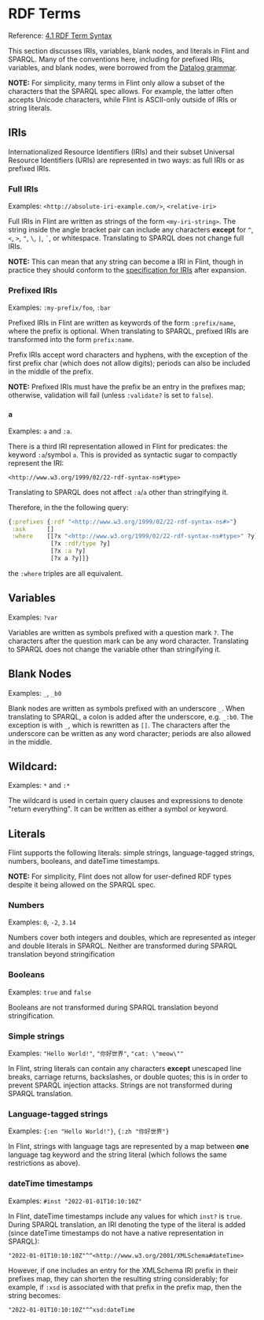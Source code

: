# RDF Terms

Reference: [4.1 RDF Term Syntax](https://www.w3.org/TR/sparql11-query/#syntaxTerms)

This section discusses IRIs, variables, blank nodes, and literals in Flint and SPARQL. Many of the conventions here, including for prefixed IRIs, variables, and blank nodes, were borrowed from the [Datalog grammar](https://docs.datomic.com/on-prem/query/query.html).

**NOTE:** For simplicity, many terms in Flint only allow a subset of the characters that the SPARQL spec allows. For example, the latter often accepts Unicode characters, while Flint is ASCII-only outside of IRIs or string literals.

## IRIs

Internationalized Resource Identifiers (IRIs) and their subset Universal Resource Identifiers (URIs) are represented in two ways: as full IRIs or as prefixed IRIs.

### Full IRIs

Examples: `<http://absolute-iri-example.com/>`, `<relative-iri>`

Full IRIs in Flint are written as strings of the form `<my-iri-string>`. The string inside the angle bracket pair can include any characters **except** for `^`, `<`, `>`, `"`, `\`, `|`, `` ` ``, or whitespace. Translating to SPARQL does not change full IRIs.

**NOTE:** This can mean that any string can become a IRI in Flint, though in practice they should conform to the [specification for IRIs](https://www.google.com/search?q=iri+spec&oq=IRI+spec&aqs=chrome.0.69i59j0i512j0i22i30l5.2040j0j7&sourceid=chrome&ie=UTF-8) after expansion.

### Prefixed IRIs

Examples: `:my-prefix/foo`, `:bar`

Prefixed IRIs in Flint are written as keywords of the form `:prefix/name`, where the prefix is optional. When translating to SPARQL, prefixed IRIs are transformed into the form `prefix:name`.

Prefix IRIs accept word characters and hyphens, with the exception of the first prefix char (which does not allow digits); periods can also be included in the middle of the prefix.

**NOTE:** Prefixed IRIs must have the prefix be an entry in the prefixes map; otherwise, validation will fail (unless `:validate?` is set to `false`).

### `a`

Examples: `a` and `:a`.

There is a third IRI representation allowed in Flint for predicates: the keyword `:a`/symbol `a`. This is provided as syntactic sugar to compactly represent the IRI:
```sparql
<http://www.w3.org/1999/02/22-rdf-syntax-ns#type>
```
Translating to SPARQL does not affect `:a`/`a` other than stringifying it.

Therefore, in the the following query:

```clojure
{:prefixes {:rdf "<http://www.w3.org/1999/02/22-rdf-syntax-ns#>"}
 :ask      []
 :where    [[?x "<http://www.w3.org/1999/02/22-rdf-syntax-ns#type>" ?y]
            [?x :rdf/type ?y]
            [?x :a ?y]
            [?x a ?y]]}
```
the `:where` triples are all equivalent.

## Variables

Examples: `?var`

Variables are written as symbols prefixed with a question mark `?`. The characters after the question mark can be any word character. Translating to SPARQL does not change the variable other than stringifying it.

## Blank Nodes

Examples: `_`, `_b0`

Blank nodes are written as symbols prefixed with an underscore `_`. When translating to SPARQL, a colon is added after the underscore, e.g. `_:b0`. The exception is with `_`, which is rewritten as `[]`. The characters after the underscore can be written as any word character; periods are also allowed in the middle.

## Wildcard:

Examples: `*` and `:*`

The wildcard is used in certain query clauses and expressions to denote "return everything". It can be written as either a symbol or keyword.

## Literals

Flint supports the following literals: simple strings, language-tagged strings, numbers, booleans, and dateTime timestamps.

**NOTE:** For simplicity, Flint does not allow for user-defined RDF types despite it being allowed on the SPARQL spec.

### Numbers

Examples: `0`, `-2`, `3.14`

Numbers cover both integers and doubles, which are represented as integer and double literals in SPARQL. Neither are transformed during SPARQL translation beyond stringification

### Booleans

Examples: `true` and `false`

Booleans are not transformed during SPARQL translation beyond stringification.

### Simple strings

Examples: `"Hello World!"`, `"你好世界"`, `"cat: \"meow\""`

In Flint, string literals can contain any characters **except** unescaped line breaks, carriage returns, backslashes, or double quotes; this is in order to prevent SPARQL injection attacks. Strings are not transformed during SPARQL translation.

### Language-tagged strings

Examples: `{:en "Hello World!"}`, `{:zh "你好世界"}`

In Flint, strings with language tags are represented by a map between **one** language tag keyword and the string literal (which follows the same restrictions as above).

### dateTime timestamps

Examples: `#inst "2022-01-01T10:10:10Z"`

In Flint, dateTime timestamps include any values for which `inst?` is `true`. During SPARQL translation, an IRI denoting the type of the literal is added (since dateTime timestamps do not have a native representation in SPARQL):
```sparql
"2022-01-01T10:10:10Z"^^<http://www.w3.org/2001/XMLSchema#dateTime>
```
However, if one includes an entry for the XMLSchema IRI prefix in their prefixes map, they can shorten the resulting string considerably; for example, if `:xsd` is associated with that prefix in the prefix map, then the string becomes:
```sparql
"2022-01-01T10:10:10Z"^^xsd:dateTime
```
